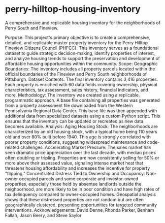 # perry-hilltop-housing-inventory
A comprehensive and replicable housing inventory for the neighborhoods of Perry South and Fineview.

Purpose:
This project's primary objective is to create a comprehensive, detailed, and replicable master property inventory for the Perry Hilltop Fineview Citizens Council (PHFCC). This inventory serves as a foundational dataset to guide strategic decision-making, identify properties of interest, and analyze housing trends to support the preservation and development of affordable housing opportunities within the community.
Scope:
Geographic Boundaries: The inventory includes all property parcels located within the official boundaries of the Fineview and Perry South neighborhoods of Pittsburgh.
Dataset Contents: The final inventory contains 3,416 properties. Each property is enriched with 60 data fields covering ownership, physical characteristics, tax assessment, sales history, financial indicators, and more.
Methodology: The inventory was created using a replicable, programmatic approach. A base file containing all properties was generated from a property assessment file downloaded from the Western Pennsylvania Regional Data Center. This base file was then appended with additional data from specialized datasets using a custom Python script. This ensures that the inventory can be updated or recreated as new data becomes available.
Analysis:
Aging Housing Stock: The neighborhoods are characterized by an old housing stock, with a typical home being 110 years old and over 80% built before 1940. This age is strongly correlated with poorer property conditions, suggesting widespread maintenance and code-related challenges.
Accelerating Market Pressure: The sales market has seen dramatic price appreciation over the last decade, with median prices often doubling or tripling. Properties are now consistently selling for 50% or more above their assessed value, signaling intense market heat that threatens housing affordability and increases the incentive for property "flipping."
Concentrated Distress Tied to Ownership and Occupancy: Non-owner occupied parcels and some corporate and investor-owned properties, especially those held by absentee landlords outside the neighborhood, are more likely to be in poor condition and have high rates of tax delinquency compared to owner-occupied homes. Geospatial analysis shows that these distressed properties are not random but are often geographically clustered, presenting opportunities for targeted community interventions.
Acknowledgements: David Denne, Rhonda Parker, Benham Fallah, Jason Beery, and Steve Saylor
